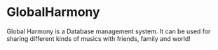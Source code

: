 # GlobalHarmony


Global Harmony is a Database management system. It can be used for sharing different kinds of musics with friends, family and world!
 

